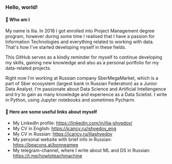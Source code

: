 ### Hello, world!
#### :slightly_smiling_face: Who am I 
My name is Ilia. In 2018 I got enrolled into Project Management degree program, however during some time I realised that I have a passion for Information Technologies and everything related to working with data. That's how I've started developing myself in these fields.

This GitHub serves as a kindly reminder for myself to continue developing my skills, gaining new knowledge and also as a personal portfolio for my data-related projects.

Right now I'm working at Russian company SberMegaMarket, which is a part of Sber ecosystem (largest bank in Russian Federation) as a Junior Data Analyst. I'm passionate about Data Science and Artificial Intellengence and try to gain as many knowledge and experience as a Data Scietist. I write in Python, using Jupyter notebooks and sometimes Pycharm.

#### :scroll: Here are some useful links about myself
* My LinkedIn profile: https://linkedin.com/in/ilia-shvedov/
* My CV in English: https://icancv.ru/ishvedov_eng
* My CV in Russian: https://icancv.ru/iliashvedov
* My personal website with brief info in Russian: https://beacons.ai/bonneamee
* My telegram-channel, where I write about ML and DS in Russian: https://t.me/howtoteachmachine
